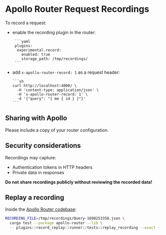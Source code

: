 # Apollo Router Request Recordings

To record a request:

- enable the recording plugin in the router:

       ```yaml
       plugins:
        experimental.record:
          enabled: true
          storage_path: /tmp/recordings/
       ```

- add `x-apollo-router-record: 1` as a request header:

      ```sh
      curl http://localhost:4000/ \
        -H 'content-type: application/json' \
        -H 'x-apollo-router-record: 1' \
        -d '{"query": "{ me { id } }"}'
      ```

## Sharing with Apollo

Please include a copy of your router configuration.

## Security considerations

Recordings may capture:

- Authentication tokens in HTTP headers
- Private data in responses

**Do not share recordings publicly without reviewing the recorded data!**

## Replay a recording

Inside the [Apollo Router codebase](https://www.github.com/apollographql/router):

```sh
RECORDING_FILE=/tmp/recordings/Query-1698253358.json \
  cargo test --package apollo-router --lib \
  -- plugins::record_replay::runner::tests::replay_recording --exact --nocapture
```
